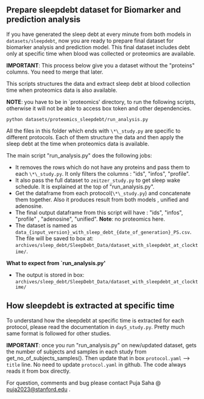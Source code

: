 ## Prepare sleepdebt dataset for Biomarker and prediction analysis

If you have generated the sleep debt at every minute from both models in `datasets/sleepdebt`, now you are ready to prepare final dataset for biomarker analysis and prediction model. This final dataset includes debt only at specific time when blood was collected or proteomics are available.

**IMPORTANT**: This process below give you a dataset without the "proteins" columns. You need to merge that later.

This scripts structures the data and extract sleep debt at blood collection time when proteomics data is also available.

**NOTE**: you have to be in `proteomics' directory, to run the following scripts, otherwise it will not be able to access box token and other dependencies.

```shell
python datasets/proteomics_sleepdebt/run_analysis.py
```

All the files in this folder which ends with `\*\_study.py` are specific to different protocols.
Each of them structure the data and then apply the sleep debt at the time when proteomics data is available.

The main script "run_analysis.py" does the following jobs:

- It removes the rows which do not have any proteins and pass them to each `\*\_study.py`. It only filters the columns : "ids", "infos", "profile".
- It also pass the full dataset to `zeitzer_study.py` to get sleep wake schedule. It is explained at the top of "run_analysis.py".
- Get the dataframe from each protocol(`\*\_study.py`) and concatenate them together. Also it produces result from both models , unified and adenosine.
- The final output dataframe from this script will have : "ids", "infos", "profile" , "adenosine", "unified". **Note**: no proteomics here.
- The dataset is named as `data_{input_version}_with_sleep_debt_{date_of_generation}_PS.csv`. The file will be saved to box at:
  `archives/sleep_debt/SleepDebt_Data/dataset_with_sleepdebt_at_clocktime/`.

**What to expect from `run_analysis.py'**

- The output is stored in box: `archives/sleep_debt/SleepDebt_Data/dataset_with_sleepdebt_at_clocktime/`

## How sleepdebt is extracted at specific time

To understand how the sleepdebt at specific time is extracted for each protocol, please read the documentation in `day5_study.py`. Pretty much same format is followed for other studies.

**IMPORTANT**: once you run "run_analysis.py" on new/updated dataset,
gets the number of subjects and samples in each study from get_no_of_subjects_samples().
Then update that in box `protocol.yaml` --> `title` line. No need to update `protocol.yaml`
in github. The code always reads it from box directly.

For question, comments and bug please contact Puja Saha @ puja2023@stanford.edu .
